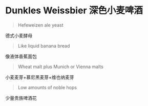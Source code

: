 # Dunkles Weissbier 深色小麦啤酒

> Hefeweizen ale yeast

德式小麦酵母

> Like liquid banana bread

像液体香蕉面包

> Wheat malt plus Munich or Vienna malts

小麦麦芽+慕尼黑麦芽+维也纳麦芽

> Low amounts of noble hops

少量贵族啤酒花